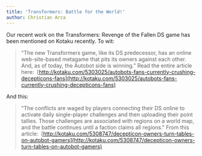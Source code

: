 ```yaml
---
title: 'Transformers: Battle for the World!'
author: Christian Arca
---
```

Our recent work on the Transformers: Revenge of the Fallen DS game has been mentioned on Kotaku recently. To wit:

> "The new Transformers game, like its DS predecessor, has an online web-site-based metagame that pits its owners against each other. And, as of today, the Autobot side is winning."
Read the entire article here:  [http://kotaku.com/5303025/autobots-fans-currently-crushing-decepticons-fans](http://kotaku.com/5303025/autobots-fans-currently-crushing-decepticons-fans)

 And this:
 > "The conflicts are waged by players connecting their DS online to activate daily single-player challenges and then uploading their point tallies. Those challenges are associated with regions on a world map, and the battle continues until a faction claims all regions."
From this article:  [http://kotaku.com/5308747/decepticon-owners-turn-tables-on-autobot-gamers](http://kotaku.com/5308747/decepticon-owners-turn-tables-on-autobot-gamers)
